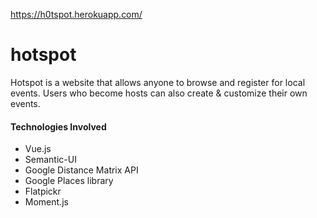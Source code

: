 https://h0tspot.herokuapp.com/

# hotspot
Hotspot is a website that allows anyone to browse and register for local events. Users who become hosts can also create & customize their own events.

#### Technologies Involved
- Vue.js
- Semantic-UI
- Google Distance Matrix API
- Google Places library
- Flatpickr
- Moment.js
